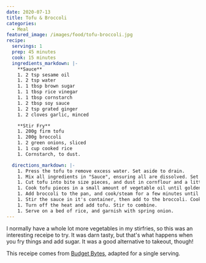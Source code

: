 ```yaml
---
date: 2020-07-13
title: Tofu & Broccoli
categories:
  - Meal
featured_image: /images/food/tofu-broccoli.jpg
recipe:
  servings: 1
  prep: 45 minutes
  cook: 15 minutes
  ingredients_markdown: |-
    **Sauce**
    1. 2 tsp sesame oil
    1. 2 tsp water
    1. 1 tbsp brown sugar
    1. 1 tbsp rice vinegar
    1. 1 tbsp cornstarch
    1. 2 tbsp soy sauce
    1. 2 tsp grated ginger
    1. 2 cloves garlic, minced

    **Stir Fry**
    1. 200g firm tofu
    1. 200g broccoli 
    1. 2 green onions, sliced
    1. 1 cup cooked rice
    1. Cornstarch, to dust.

  directions_markdown: |-
    1. Press the tofu to remove excess water. Set aside to drain. 
    1. Mix all ingredients in "Sauce", ensuring all are dissolved. Set aside. 
    1. Cut tofu into bite size pieces, and dust in cornflour and a little salt. 
    1. Cook tofu pieces in a small amount of vegetable oil until golden brown. Set aside.
    1. Add broccoli to the pan, and cook/steam for a few minutes until just starting to soften.
    1. Stir the sauce in it's container, then add to the broccoli. Cook until sauce slightly thickens. 
    1. Turn off the heat and add tofu. Stir to combine. 
    1. Serve on a bed of rice, and garnish with spring onion.
---
```

I normally have a whole lot more vegetables in my stirfries, so this was an interesting receipe to try. It was darn tasty, but that's what happens when you fry things and add sugar. It was a good alternative to takeout, though!

This receipe comes from [Budget Bytes](https://www.budgetbytes.com/pan-fried-sesame-tofu-with-broccoli/), adapted for a single serving. 

